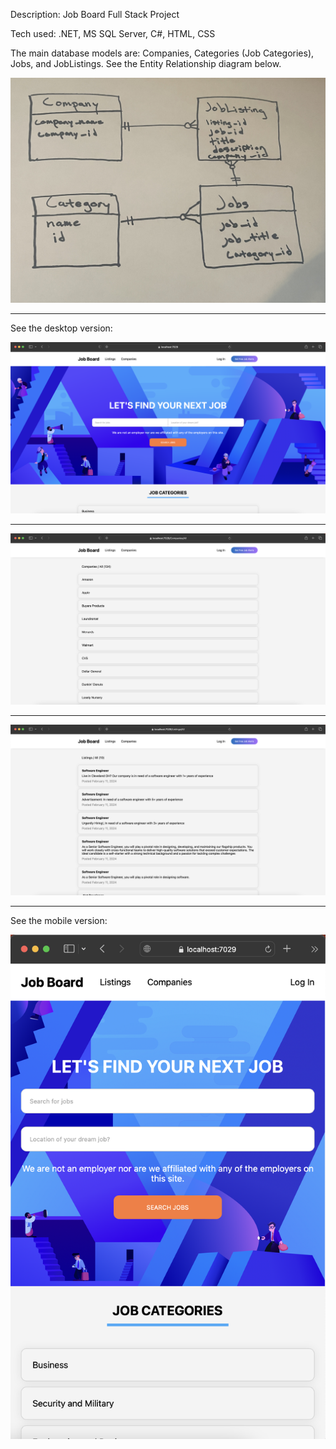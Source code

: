 Description: Job Board Full Stack Project

Tech used: .NET, MS SQL Server, C#, HTML, CSS

The main database models are: Companies, Categories (Job Categories), Jobs, and JobListings. See the Entity Relationship diagram below.

![alt](./model.jpg)

<hr>

See the desktop version:

![alt](./desktop.png)

<hr>

![alt](./companies-all.png)

<hr>

![alt](./listings-all.png)

<hr>

See the mobile version:

![alt](./mobile.png)
